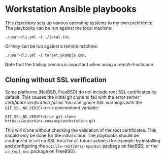 # Workstation Ansible playbooks

This repository sets up various operating systems to my own preference. The
playbooks can be run against the local machine:

    ./user-cli.yml -i ./local.ini

Or they can be run against a remote machine:

    ./user-cli.yml -i target.example.com,

Note that the trailing comma is important when using a remote hostname.

## Cloning without SSL verification

Some platforms (NetBSD, FreeBSD) do not include root SSL certificates by
default. This causes the initial git clone to fail with the error
_server certificate verification failed_. You can ignore SSL warnings with the
`GIT_SSL_NO_VERIFY=true` environment variable:

    GIT_SSL_NO_VERIFY=true git clone https://acperkins.com/acp/workstation.git

This will clone without checking the validation of the root certificates. This
should only be done for the initial clone. The playbooks should be configured to
set up SSL trust for all future actions (for example by installing and
configuring the `mozilla-rootcerts-openssl` package on NetBSD, or the
`ca_root_nss` package on FreeBSD).
